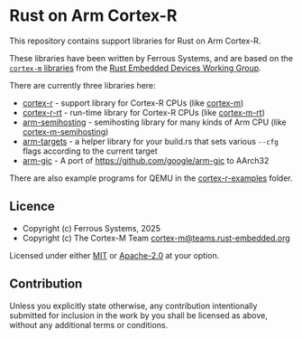 # Rust on Arm Cortex-R

This repository contains support libraries for Rust on Arm Cortex-R.

These libraries have been written by Ferrous Systems, and are based on the
[`cortex-m` libraries] from the [Rust Embedded Devices Working Group].

[`cortex-m` libraries]: https://github.com/rust-embedded/cortex-m
[Rust Embedded Devices Working Group]: https://github.com/rust-embedded

There are currently three libraries here:

* [cortex-r](./cortex-r/) - support library for Cortex-R CPUs (like [cortex-m])
* [cortex-r-rt](./cortex-r-rt/) - run-time library for Cortex-R CPUs (like [cortex-m-rt])
* [arm-semihosting](./arm-semihosting/) - semihosting library for many kinds of Arm CPU (like [cortex-m-semihosting])
* [arm-targets](./arm-targets/) - a helper library for your build.rs that sets various `--cfg` flags according to the current target
* [arm-gic](./arm-gic/) - A port of <https://github.com/google/arm-gic> to AArch32

There are also example programs for QEMU in the [cortex-r-examples](./cortex-r-examples/) folder.

[cortex-m]: https://crates.io/crates/cortex-m
[cortex-m-rt]: https://crates.io/crates/cortex-m-rt
[cortex-m-semihosting]: https://crates.io/crates/cortex-m-semihosting

## Licence

* Copyright (c) Ferrous Systems, 2025
* Copyright (c) The Cortex-M Team <cortex-m@teams.rust-embedded.org>

Licensed under either [MIT](./LICENSE-MIT) or [Apache-2.0](./LICENSE-APACHE) at
your option.

## Contribution

Unless you explicitly state otherwise, any contribution intentionally submitted
for inclusion in the work by you shall be licensed as above, without any
additional terms or conditions.

